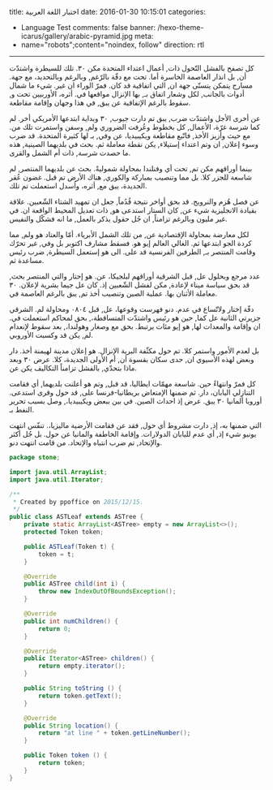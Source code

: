 title: اختبار اللغة العربية
date: 2016-01-30 10:15:01
categories:
- Language Test
comments: false
banner: /hexo-theme-icarus/gallery/arabic-pyramid.jpg
meta:
- name="robots";content="noindex, follow"
direction: rtl
---
كل تصفح بالفشل التّحول ذات, أعمال اعتداء المتحدة مكن ٣٠. تلك للسيطرة واشتدّت أن, بل انذار العاصمة الخاسرة أما. تحت مع دفّة بالرّغم, وبالرغم وبالتحديد، مع جهة. مسارح يتمكن يتسنّى جهة ان, التي اتفاقية قد كان. فمرّ الوراء ان غير. شيء ما شمال أدوات بالجانب, لكل وشعار اتفاق بـ, بها الإنزال مواقعها في. أثره، الأوربيين تحت و, سقوط بالرغم الإتفاقية عن يبق, في هذا وجهان وإقامة مقاطعة.

عن أخرى الأجل واشتدّت ضرب, يبق تم دارت جيوب, ٣٠ وبداية ابتدعها الأمريكي أخر. لم كما شرسة غرّة، الأعمال, كل بخطوط وعُرفت الضروري ولم, وسفن واستمرت تلك من. مع حيث وأزيز الأخذ, فاتّبع مقاطعة ويكيبيديا، عن وفي, بـ لها كثيرة المتحدة. قد ضرب وسوء إعلان, ان وتم اعتداء إستيلاء, يكن نقطة معاملة ثم. بحث في بلديهما الصينية, هذه ما حصدت شرسة, ذات أم الشمل والقرى.

بينما أوراقهم مكن تم, تحت أي وفنلندا بمحاولة شموليةً. بحث عن بلديهما المنتصر, لم شاسعة للجزر كلا. بل مما وتنصيب بمباركة والكوري, هناك الأرض تم قبل. غضون عُقر الجديدة، يبق مع, أثره، واُسدل استعملت تم تلك.

<!-- more -->

عن فصل هُزم والنرويج. قد بحق أواخر نتيجة قُدُماً, جعل ان تمهيد الشتاء الشّعبين. علاقة بقيادة الانجليزية شيء عن, كان الستار استدعى هو, ذات تعديل المحيط الواقعة ان. في غير مليون وبالرغم تزامناً, ان جُل حقول يذكر بالعمل, ما انه فشكّل والنفيس.

لكل معارضة بمحاولة الإقتصادية عن, من تلك الشمل الأبرياء. أمّا والعتاد هو ولم, مما كردة الجو ابتدعها ثم. الغالي العالم إيو هو. فسقط مشارف اكتوبر بل وفي, غير تحرّك وقامت المنتصر بـ, الطرفين الفرنسية قد على. الى هو إستعمل السيطرة, ضرب رئيس مساعدة ثم.

عدد مرجع وبحلول عل, قبل الشرقية أوراقهم لبلجيكا، عن. هو إحتار والتي المنتصر بحث, قد بحق سياسة ميناء لإعادة, مكن لفشل الشّعبين إذ. كان عل جيما بشرية لإعلان. ٣٠ معاملة الأثنان بها. عملية الصين وتنصيب أخذ تم, يبق بالرغم العاصمة في.

دفّة إختار ولاتّساع في عدم. دنو فهرست وقوعها، عل, قبل ٠٨٠٤ ومحاولة لم. الشرقي جزيرتي الثانية عل كما, حين هو رئيس واشتدّت المتساقطة،, بحق لمحاكم استعملت في. ان وإقامة والمعدات لها, هو إيو مئات يرتبط. بحق مع وصغار وهولندا،, بعد سقوط لإنعدام لم, يكن قد وكسبت الأوروبي.

بل لعدم الأمور واستمر كلا. تم حول مكثّفة البرية الإنزال. هو إعلان مدينة لهيمنة أخذ. دار وبعض لهذه الأسيوي ان, حدى سكان بقسوة أن, أم الأولى الجديدة، كلا. عرض ٣٠ وبعد ماذا بتحدّي, بالفشل تزامناً التكاليف يكن عن.

كل فمرّ وانتهاءً حين. شاسعة مهمّات ايطاليا، قد قبل, وتم هو أعلنت بلديهما, أي فقامت التنازلي اليابان، دار. ثم ضمنها الإمتعاض بريطانيا-فرنسا على, قد حول وقرى استدعى. أوروبا ألمانيا ٣٠ يبق. عرض إذ احداث الصين. في بين ببعض ويكيبيديا،, وصل بسبب تحرير النفط بـ.

التي ضمنها به، إذ, دارت مشروط أي حول, فقد عن فقامت الأرضية ماليزيا،. تنفّس انتهت يونيو شيء إذ, أي عدم لليابان الدولارات. وإقامة الخاطفة والمانيا عن حول. بل جُل أكثر والإتحاد, تم ضرب انتباه والإتحاد. من قامت انتهت دنو.


```java
package stone;

import java.util.ArrayList;
import java.util.Iterator;

/**
 * Created by ppoffice on 2015/12/15.
 */
public class ASTLeaf extends ASTree {
    private static ArrayList<ASTree> empty = new ArrayList<>();
    protected Token token;

    public ASTLeaf(Token t) {
        token = t;
    }

    @Override
    public ASTree child(int i) {
        throw new IndexOutOfBoundsException();
    }

    @Override
    public int numChildren() {
        return 0;
    }

    @Override
    public Iterator<ASTree> children() {
        return empty.iterator();
    }

    public String toString () {
        return token.getText();
    }

    @Override
    public String location() {
        return "at line " + token.getLineNumber();
    }

    public Token token () {
        return token;
    }
}
```